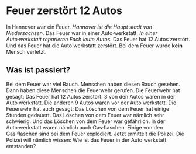 # Feuer zerstört 12 Autos

In Hannover war ein Feuer. 
*Hannover ist die Haupt·stadt von Niedersachsen.* Das Feuer war in einer Auto·werkstatt. 
*In einer Auto·werkstatt reparieren Fach·leute Autos.* Das Feuer hat 12 Autos zerstört. Und das Feuer hat die Auto·werkstatt zerstört. Bei dem Feuer wurde **kein** Mensch verletzt. 

## Was ist passiert?
Bei dem Feuer war viel Rauch. Menschen haben diesen Rauch gesehen. Dann haben diese Menschen die Feuerwehr gerufen. Die Feuerwehr hat gesagt: Das Feuer hat 12 Autos zerstört. 3 von den Autos waren in der Auto·werkstatt. Die anderen 9 Autos waren vor der Auto·werkstatt. Die Feuerwehr hat auch gesagt: Das Löschen von dem Feuer hat einige Stunden gedauert. Das Löschen von dem Feuer war nämlich sehr schwierig. Und das Löschen von dem Feuer war gefährlich. In der Auto·werkstatt waren nämlich auch Gas·flaschen. Einige von den Gas·flaschen sind bei dem Feuer explodiert. 
Jetzt ermittelt die Polizei. Die Polizei will nämlich wissen: Wie ist das Feuer in der Auto·werkstatt entstanden? 
